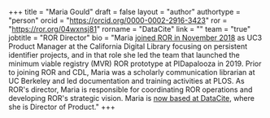 +++ 
title = "Maria Gould" 
draft = false
layout = "author"
authortype = "person"
orcid =  "https://orcid.org/0000-0002-2916-3423"
ror = "https://ror.org/04wxnsj81"
rorname = "DataCite"
link = ""
team = "true"
jobtitle = "ROR Director"
bio = "Maria [joined ROR in November 2018](https://cdlib.org/cdlinfo/2018/11/14/maria-gould-joins-cdl-as-uc3-product-manager/) as UC3 Product Manager at the California Digital Library focusing on persistent identifier projects, and in that role she led the team that launched the minimum viable registry (MVR) ROR prototype at PIDapalooza in 2019. Prior to joining ROR and CDL, Maria was a scholarly communication librarian at UC Berkeley and led documentation and training activities at PLOS. As ROR's director, Maria is responsible for coordinating ROR operations and developing ROR's strategic vision. Maria is [now based at DataCite](https://datacite.org/blog/welcome-maria-gould-datacites-new-product-director/), where she is Director of Product."
+++ 
